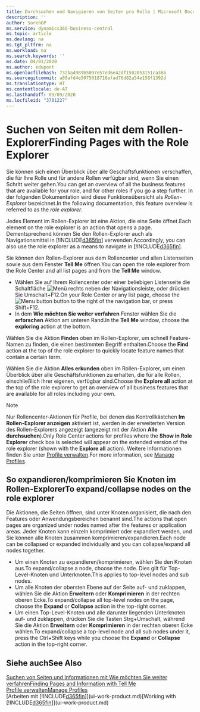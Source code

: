 ```yaml
---
title: Durchsuchen und Navigieren von Seiten pro Rolle | Microsoft Docs
description: ''
author: SorenGP
ms.service: dynamics365-business-central
ms.topic: article
ms.devlang: na
ms.tgt_pltfrm: na
ms.workload: na
ms.search.keywords: ''
ms.date: 04/01/2020
ms.author: edupont
ms.openlocfilehash: 732ba4989b5097e57ed6e42df1502053151ca36b
ms.sourcegitcommit: a80afd4e5075018716efad76d82a54e158f1392d
ms.translationtype: HT
ms.contentlocale: de-AT
ms.lasthandoff: 09/09/2020
ms.locfileid: "3781227"
---
```

# <a name="finding-pages-with-the-role-explorer"></a><span data-ttu-id="8d723-102">Suchen von Seiten mit dem Rollen-Explorer</span><span class="sxs-lookup"><span data-stu-id="8d723-102">Finding Pages with the Role Explorer</span></span>
<span data-ttu-id="8d723-103">Sie können sich einen Überblick über alle Geschäftsfunktionen verschaffen, die für Ihre Rolle und für andere Rollen verfügbar sind, wenn Sie einen Schritt weiter gehen.</span><span class="sxs-lookup"><span data-stu-id="8d723-103">You can get an overview of all the business features that are available for your role, and for other roles if you go a step further.</span></span> <span data-ttu-id="8d723-104">In der folgenden Dokumentation wird diese Funktionsübersicht als *Rollen-Explorer* bezeichnet.</span><span class="sxs-lookup"><span data-stu-id="8d723-104">In the following documentation, this feature overview is referred to as the *role explorer*.</span></span>

<span data-ttu-id="8d723-105">Jedes Element im Rollen-Explorer ist eine Aktion, die eine Seite öffnet.</span><span class="sxs-lookup"><span data-stu-id="8d723-105">Each element on the role explorer is an action that opens a page.</span></span> <span data-ttu-id="8d723-106">Dementsprechend können Sie den Rollen-Explorer auch als Navigationsmittel in [!INCLUDE[d365fin](includes/d365fin_md.md)] verwenden.</span><span class="sxs-lookup"><span data-stu-id="8d723-106">Accordingly, you can also use the role explorer as a means to navigate in [!INCLUDE[d365fin](includes/d365fin_md.md)].</span></span>

<span data-ttu-id="8d723-107">Sie können den Rollen-Explorer aus dem Rollencenter und allen Listenseiten sowie aus dem Fenster **Tell Me** öffnen.</span><span class="sxs-lookup"><span data-stu-id="8d723-107">You can open the role explorer from the Role Center and all list pages and from the **Tell Me** window.</span></span>

- <span data-ttu-id="8d723-108">Wählen Sie auf Ihrem Rollencenter oder einer beliebigen Listenseite die Schaltfläche ![Menü](media/ui_menu_button.png "Menütaste") rechts neben der Navigationsleiste, oder drücken Sie Umschalt+F12.</span><span class="sxs-lookup"><span data-stu-id="8d723-108">On your Role Center or any list page, choose the ![Menu button](media/ui_menu_button.png "Menu button") button to the right of the navigation bar, or press Shift+F12.</span></span>
- <span data-ttu-id="8d723-109">In dem **Wie möchten Sie weiter verfahren** Fenster wählen Sie die **erforschen** Aktion am unteren Rand.</span><span class="sxs-lookup"><span data-stu-id="8d723-109">In the **Tell Me** window, choose the **exploring** action at the bottom.</span></span>

<span data-ttu-id="8d723-110">Wählen Sie die Aktion **Finden** oben im Rollen-Explorer, um schnell Feature-Namen zu finden, die einen bestimmten Begriff enthalten.</span><span class="sxs-lookup"><span data-stu-id="8d723-110">Choose the **Find** action at the top of the role explorer to quickly locate feature names that contain a certain term.</span></span>

<span data-ttu-id="8d723-111">Wählen Sie die Aktion **Alles erkunden** oben im Rollen-Explorer, um einen Überblick über alle Geschäftsfunktionen zu erhalten, die für alle Rollen, einschließlich Ihrer eigenen, verfügbar sind.</span><span class="sxs-lookup"><span data-stu-id="8d723-111">Choose the **Explore all** action at the top of the role explorer to get an overview of all business features that are available for all roles including your own.</span></span>

> [!NOTE]
> <span data-ttu-id="8d723-112">Nur Rollencenter-Aktionen für Profile, bei denen das Kontrollkästchen **Im Rollen-Explorer anzeigen** aktiviert ist, werden in der erweiterten Version des Rollen-Explorers angezeigt (angezeigt mit der Aktion **Alle durchsuchen**).</span><span class="sxs-lookup"><span data-stu-id="8d723-112">Only Role Center actions for profiles where the **Show in Role Explorer** check box is selected will appear on the extended version of the role explorer (shown with the **Explore all** action).</span></span> <span data-ttu-id="8d723-113">Weitere Informationen finden Sie unter [Profile verwalten](admin-users-profiles-roles.md).</span><span class="sxs-lookup"><span data-stu-id="8d723-113">For more information, see [Manage Profiles](admin-users-profiles-roles.md).</span></span>

## <a name="to-expandcollapse-nodes-on-the-role-explorer"></a><span data-ttu-id="8d723-114">So expandieren/komprimieren Sie Knoten im Rollen-Explorer</span><span class="sxs-lookup"><span data-stu-id="8d723-114">To expand/collapse nodes on the role explorer</span></span>
<span data-ttu-id="8d723-115">Die Aktionen, die Seiten öffnen, sind unter Knoten organisiert, die nach den Features oder Anwendungsbereichen benannt sind.</span><span class="sxs-lookup"><span data-stu-id="8d723-115">The actions that open pages are organized under nodes named after the features or application areas.</span></span> <span data-ttu-id="8d723-116">Jeder Knoten kann einzeln komprimiert oder expandiert werden, und Sie können alle Knoten zusammen komprimieren/expandieren.</span><span class="sxs-lookup"><span data-stu-id="8d723-116">Each node can be collapsed or expanded individually and you can collapse/expand all nodes together.</span></span>

- <span data-ttu-id="8d723-117">Um einen Knoten zu expandieren/komprimieren, wählen Sie den Knoten aus.</span><span class="sxs-lookup"><span data-stu-id="8d723-117">To expand/collapse a node, choose the node.</span></span> <span data-ttu-id="8d723-118">Dies gilt für Top-Level-Knoten und Unterknoten.</span><span class="sxs-lookup"><span data-stu-id="8d723-118">This applies to top-level nodes and sub nodes.</span></span>
- <span data-ttu-id="8d723-119">Um alle Knoten der obersten Ebene auf der Seite auf- und zuklappen, wählen Sie die Aktion **Erweitern** oder **Komprimieren** in der rechten oberen Ecke.</span><span class="sxs-lookup"><span data-stu-id="8d723-119">To expand/collapse all top-level nodes on the page, choose the **Expand** or **Collapse** action in the top-right corner.</span></span>
- <span data-ttu-id="8d723-120">Um einen Top-Level-Knoten und alle darunter liegenden Unterknoten auf- und zuklappen, drücken Sie die Tasten Strg+Umschalt, während Sie die Aktion **Erweitern** oder **Komprimieren** in der rechten oberen Ecke wählen.</span><span class="sxs-lookup"><span data-stu-id="8d723-120">To expand/collapse a top-level node and all sub nodes under it, press the Ctrl+Shift keys while you choose the **Expand** or **Collapse** action in the top-right corner.</span></span>

## <a name="see-also"></a><span data-ttu-id="8d723-121">Siehe auch</span><span class="sxs-lookup"><span data-stu-id="8d723-121">See Also</span></span>
[<span data-ttu-id="8d723-122">Suchen von Seiten und Informationen mit Wie möchten Sie weiter verfahren</span><span class="sxs-lookup"><span data-stu-id="8d723-122">Finding Pages and Information with Tell Me</span></span>](ui-search.md)  
[<span data-ttu-id="8d723-123">Profile verwalten</span><span class="sxs-lookup"><span data-stu-id="8d723-123">Manage Profiles</span></span>](admin-users-profiles-roles.md)  
<span data-ttu-id="8d723-124">[Arbeiten mit [!INCLUDE[d365fin](includes/d365fin_md.md)]](ui-work-product.md)</span><span class="sxs-lookup"><span data-stu-id="8d723-124">[Working with [!INCLUDE[d365fin](includes/d365fin_md.md)]](ui-work-product.md)</span></span>
